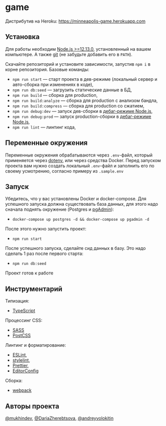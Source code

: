 # game

Дистрибутив на Heroku: https://minneapolis-game.herokuapp.com

## Установка

Для работы необходим [Node.js >=12.13.0](https://nodejs.org/en/), установленный на вашем компьютере. А также [git](https://git-scm.com/downloads) (не забудьте добавить его в `PATH`).

Скачайте репозиторий и установите зависимости, запустив `npm i` в корне репозитория. Базовые команды:

- `npm run start` — старт проекта в дев-режиме (локальный сервер и авто-сборка при изменениях в коде),
- `npm run db:seed` — загрузить статические данные в БД,
- `npm run build` — сборка для production,
- `npm run build:analyze` — сборка для production с анализом бандла,
- `npm run build:compress` — сборка для production со сжатием,
- `npm run debug:dev` — запуск дев-сборки в [дебаг-режиме Node.js](https://nodejs.org/en/docs/guides/debugging-getting-started/),
- `npm run debug:prod` — запуск production-сборки в [дебаг-режиме Node.js](https://nodejs.org/en/docs/guides/debugging-getting-started/),
- `npm run lint` — линтинг кода,

## Переменные окружения

Переменные окружения обрабатываются через `.env`-файл, который применяется через [dotenv](https://github.com/motdotla/dotenv#faq), или через средства Docker. Перед запуском проекта вам нужно создать локальный `.env`-файл и заполнить его по своему усмотрению, согласно примеру из `.sample.env`

## Запуск

Убедитесь, что у вас установлены Docker и docker-compose. Для успешного запуска должна существовать база данных, для этого надо сначала поднять окружение (Postgres и [pgAdmin](https://www.pgadmin.org/)):

- `docker-compose up postgres -d && docker-compose up pgadmin -d`

После этого нужно запустить проект:

- `npm run start`

После успешного запуска, сделайте сид данных в базу. Это надо сделать 1 раз после первого старта:

- `npm run db:seed`

Проект готов к работе

## Инструментарий

Типизация:

- [TypeScript](https://www.typescriptlang.org/)

Процессинг CSS:

- [SASS](https://sass-lang.com/)
- [PostCSS](https://github.com/postcss/postcss)

Линтинг и форматирование:

- [ESLint](https://eslint.org/),
- [stylelint](https://stylelint.io/),
- [Prettier](https://prettier.io/),
- [EditorConfig](https://editorconfig.org/)

Сборка:

- [webpack](https://webpack.js.org/)

## Авторы проекта

[@mukhindev](https://github.com/mukhindev), [@DariaZherebtsova](https://github.com/DariaZherebtsova/), [@andreyvolokitin](https://github.com/andreyvolokitin/)
